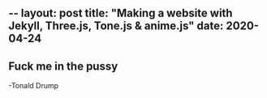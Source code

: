 --
layout: post
title: "Making a website with Jekyll, Three.js, Tone.js & anime.js"
date: 2020-04-24
--

## Fuck me in the pussy
-Tonald Drump